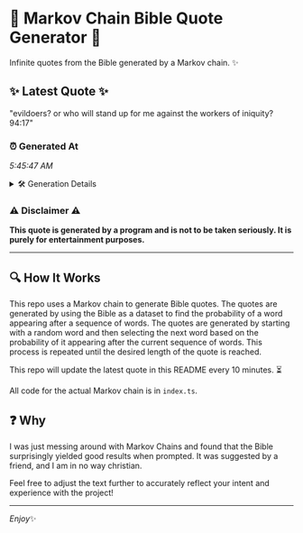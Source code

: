 # 📖 Markov Chain Bible Quote Generator 📖

Infinite quotes from the Bible generated by a Markov chain. ✨

## ✨ Latest Quote ✨
"evildoers? or who will stand up for me against the workers of iniquity? 94:17"

### ⏰ Generated At
*5:45:47 AM*

<details>
    <summary>🛠️ Generation Details</summary>
    <p>
        <strong>🌱 Seed:</strong> evildoers?<br>
        <strong>🔄 Iterations:</strong> 13<br>
        <strong>📜 Context History:</strong><br>[ evildoers? ]: or<br>[ evildoers?, or ]: who<br>[ evildoers?, or, who ]: will<br>[ evildoers?, or, who, will ]: stand<br>[ evildoers?, or, who, will, stand ]: up<br>[ evildoers?, or, who, will, stand, up ]: for<br>[ or, who, will, stand, up, for ]: me<br>[ who, will, stand, up, for, me ]: against<br>[ will, stand, up, for, me, against ]: the<br>[ stand, up, for, me, against, the ]: workers<br>[ up, for, me, against, the, workers ]: of<br>[ for, me, against, the, workers, of ]: iniquity?<br>[ me, against, the, workers, of, iniquity? ]: 94:17<br>
    </p>
</details>

### ⚠️ Disclaimer ⚠️
**This quote is generated by a program and is not to be taken seriously. It is purely for entertainment purposes.**

---

## 🔍 How It Works

This repo uses a Markov chain to generate Bible quotes. The quotes are generated by using the Bible as a dataset to find the probability of a word appearing after a sequence of words. The quotes are generated by starting with a random word and then selecting the next word based on the probability of it appearing after the current sequence of words. This process is repeated until the desired length of the quote is reached.

This repo will update the latest quote in this README every 10 minutes. ⏳

All code for the actual Markov chain is in `index.ts`.

## ❓ Why

I was just messing around with Markov Chains and found that the Bible surprisingly yielded good results when prompted. 
It was suggested by a friend, and I am in no way christian.

Feel free to adjust the text further to accurately reflect your intent and experience with the project!

---

*Enjoy*✨
